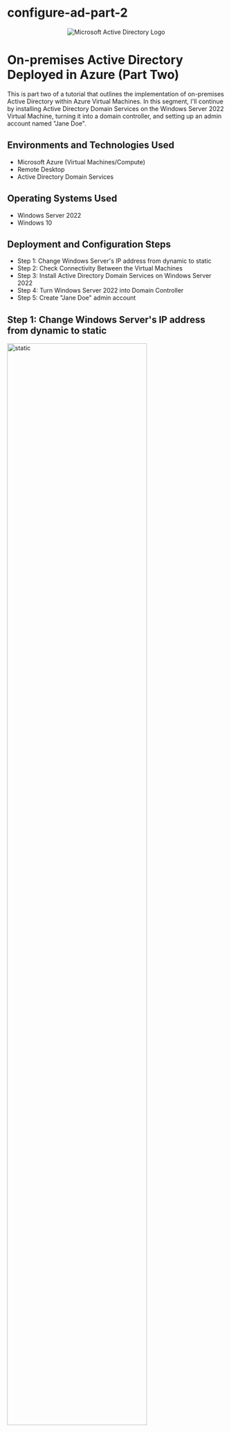 # configure-ad-part-2
<p align="center">
<img src="https://i.imgur.com/pU5A58S.png" alt="Microsoft Active Directory Logo"/>
</p>

<h1>On-premises Active Directory Deployed in Azure (Part Two)</h1>
This is part two of a tutorial that outlines the implementation of on-premises Active Directory within Azure Virtual Machines. In this segment, I'll continue by installing Active Directory Domain Services on the Windows Server 2022 Virtual Machine, turning it into a domain controller, and setting up an admin account named "Jane Doe". <br />
<h2>Environments and Technologies Used</h2>

- Microsoft Azure (Virtual Machines/Compute)
- Remote Desktop
- Active Directory Domain Services

<h2>Operating Systems Used </h2>

- Windows Server 2022
- Windows 10 

<h2>Deployment and Configuration Steps</h2>

- Step 1: Change Windows Server's IP address from dynamic to static
- Step 2: Check Connectivity Between the Virtual Machines 
- Step 3: Install Active Directory Domain Services on Windows Server 2022 
- Step 4: Turn Windows Server 2022 into Domain Controller
- Step 5: Create "Jane Doe" admin account 

<h2>Step 1: Change Windows Server's IP address from dynamic to static</h2>

<p>
<img src="https://i.imgur.com/QfWj1tr.png" height="80%" width="80%" alt="static"/>
</p>
<p>
First, I will navigate to DC-1'S IP configuration settings and switch its private IP address from dynamic to static. This will ensure that the IP address for DC-1 will stay the same. </p>
<br />

<h2>Step 2: Check Connectivity Between the Virtual Machines</h2>

<p>
<img src="https://i.imgur.com/XRw5yip.png" height="80%" width="80%" alt="Connectivity"/>
</p>
<p>
Lorem ipsum dolor sit amet, consectetur adipiscing elit, sed do eiusmod tempor incididunt ut labore et dolore magna aliqua. Ut enim ad minim veniam, quis nostrud exercitation ullamco laboris nisi ut aliquip ex ea commodo consequat. Duis aute irure dolor in reprehenderit in voluptate velit esse cillum dolore eu fugiat nulla pariatur.
</p>
<br />

<h2>Step 3: Install Active Directory Domain Services on Windows Server 2022</h2>

<p>
<img src="https://i.imgur.com/DJmEXEB.png" height="80%" width="80%" alt="Disk Sanitization Steps"/>
</p>
<p>
Lorem ipsum dolor sit amet, consectetur adipiscing elit, sed do eiusmod tempor incididunt ut labore et dolore magna aliqua. Ut enim ad minim veniam, quis nostrud exercitation ullamco laboris nisi ut aliquip ex ea commodo consequat. Duis aute irure dolor in reprehenderit in voluptate velit esse cillum dolore eu fugiat nulla pariatur.
</p>
<br />

<h2>Step 4: Turn Windows Server 2022 into Domain Controller</h2>

<p>
<img src="https://i.imgur.com/DJmEXEB.png" height="80%" width="80%" alt="Disk Sanitization Steps"/>
</p>
<p>
Lorem ipsum dolor sit amet, consectetur adipiscing elit, sed do eiusmod tempor incididunt ut labore et dolore magna aliqua. Ut enim ad minim veniam, quis nostrud exercitation ullamco laboris nisi ut aliquip ex ea commodo consequat. Duis aute irure dolor in reprehenderit in voluptate velit esse cillum dolore eu fugiat nulla pariatur.
</p>
<br />

<h2>Step 5: Create "Jane Doe" admin account </h2>

<p>
<img src="https://i.imgur.com/DJmEXEB.png" height="80%" width="80%" alt="Disk Sanitization Steps"/>
</p>
<p>
Lorem ipsum dolor sit amet, consectetur adipiscing elit, sed do eiusmod tempor incididunt ut labore et dolore magna aliqua. Ut enim ad minim veniam, quis nostrud exercitation ullamco laboris nisi ut aliquip ex ea commodo consequat. Duis aute irure dolor in reprehenderit in voluptate velit esse cillum dolore eu fugiat nulla pariatur.
</p>
<br />
